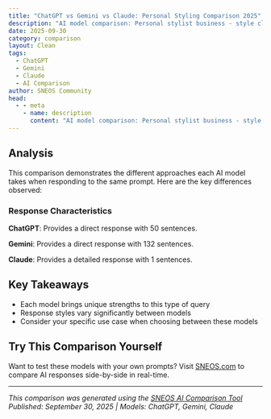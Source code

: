 ```yaml
---
title: "ChatGPT vs Gemini vs Claude: Personal Styling Comparison 2025"
description: "AI model comparison: Personal stylist business - style clients and build wardrobe..."
date: 2025-09-30
category: comparison
layout: Clean
tags:
  - ChatGPT
  - Gemini
  - Claude
  - AI Comparison
author: SNEOS Community
head:
  - - meta
    - name: description
      content: "AI model comparison: Personal stylist business - style clients and build wardrobe..."
---
```


<ChatComparison
  title="ChatGPT vs Gemini vs Claude: Personal Styling Comparison 2025"
  prompt="Personal stylist business - style clients and build wardrobe"
  :responses='{
    "ChatGPT": "Starting and growing a personal stylist business focused on styling clients and building wardrobes can be rewarding and profitable. Here\u2019s a step-by-step guide and some helpful tips to get you going:\n\n### 1. Define Your Niche\n- Identify your target market (e.g., professionals, busy moms, creatives, plus-size clients, men\u2019s style).\n- Specialize in a type of styling (e.g., everyday wardrobe building, special events, capsule wardrobes, sustainable fashion).\n\n### 2. Develop Your Skills and Credentials\n- Take courses in fashion styling, color theory, personal branding, and wardrobe consulting.\n- Stay updated on trends, body shapes, and fabrics.\n- Consider certification programs if available.\n\n### 3. Create Your Business Plan\n- Define your services (wardrobe audits, shopping trips, virtual styling, lookbooks).\n- Set pricing packages (hourly rates, flat fees, retainers).\n- Plan your marketing strategy.\n- Outline your goals and milestones.\n\n### 4. Build Your Brand\n- Choose a business name and logo that reflect your style.\n- Create a professional website showcasing your services, portfolio, testimonials, and contact info.\n- Use social media (Instagram, Pinterest, TikTok) to share styling tips, before \u0026 after photos, client stories, and fashion inspiration.\n\n### 5. Build a Portfolio\n- Style friends, family, or volunteers at a discounted rate or free to build case studies.\n- Take high-quality photos illustrating your work.\n- Create styled outfits for different occasions and body types.\n\n### 6. Offer Services\n- Wardrobe Consultation/Audit: Assess what clients have, what to keep/donate, and gaps.\n- Personal Shopping: Accompany clients or shop on their behalf to find pieces that match their style and needs.\n- Outfit Creation: Combine clothing items into wearable, cohesive looks.\n- Capsule Wardrobe Building: Curate a minimal, versatile wardrobe.\n- Virtual Styling: Offer video consultations, digital lookbooks, or styling guides.\n\n### 7. Network and Collaborate\n- Partner with local boutiques, photographers, makeup artists, and salons.\n- Attend fashion and business events.\n- Join stylist or fashion associations.\n\n### 8. Client Management\n- Use scheduling and invoicing tools to stay organized.\n- Follow up with clients and ask for reviews and referrals.\n- Continuously personalize your approach as you learn more about client preferences.\n\n### 9. Marketing Strategies\n- Content marketing through blogs, videos, and newsletters.\n- Social media ads targeting your ideal clients.\n- Referral incentives.\n- Workshops or webinars on personal style and wardrobe building.\n\n### 10. Continuous Improvement\n- Gather feedback.\n- Attend styling workshops and fashion shows.\n- Test new services or offerings based on demand.\n\n---\n\n### Sample Service Package Ideas\n\n**Starter Wardrobe Refresh**\n- 60-minute wardrobe audit\n- 1-hour personal shopping\n- 5 outfit combinations created\n\n**Capsule Wardrobe Build**\n- Full wardrobe assessment\n- Creation of a 30-piece capsule wardrobe tailored to needs\n- Virtual styling session with mix \u0026 match tips\n- Ongoing email support for 30 days\n\n**Event Styling Package**\n- Consultation to understand event requirements\n- Outfit selection and fitting\n- Hair and makeup recommendations (optional partners)\n- Styling day coordination\n\n---\n\nIf you want, I can help you create marketing content, social media posts, or sample client questionnaires. Let me know!",
    "Gemini": "Okay, let\u0027s break down the key components of building a successful personal stylist business focused on styling clients and building wardrobes. We\u0027ll cover everything from defining your niche to marketing and operations.\n\n**1. Defining Your Niche and Target Audience:**\n\n*   **Why is this important?** You can\u0027t be everything to everyone. Specializing makes you an expert and helps you attract the right clients.\n*   **Consider these factors:**\n    *   **Demographics:**  Age, gender, location, income level, occupation.  (e.g., young professionals in a city, stay-at-home moms, executives, retirees)\n    *   **Lifestyle:**  Their daily routines, hobbies, social activities.  (e.g., frequent travelers, fitness enthusiasts, busy parents)\n    *   **Style Goals:**  What are they trying to achieve with their style?  (e.g., confidence, professional presence, attracting a partner, expressing creativity)\n    *   **Budget:**  How much are they willing to spend on clothes and your services?\n    *   **Specific Needs:**  Do they have specific needs or challenges?  (e.g., plus-size, petite, dressing for a specific event, body image issues, lack of time)\n\n*   **Example Niches:**\n    *   \u0022Wardrobe stylist for busy female entrepreneurs in tech, helping them create a confident and polished professional image.\u0022\n    *   \u0022Personal shopper and stylist for men over 50 who want to update their style and feel modern and relevant.\u0022\n    *   \u0022Sustainable wardrobe consultant for eco-conscious individuals who want to build a stylish and ethical closet.\u0022\n    *   \u0022Stylist for new mothers, helping them find comfortable and stylish clothing that suits their changing bodies and lifestyles.\u0022\n    *   \u0022Transgender or gender-nonconforming people who want support in finding clothing that aligns with their identities\u0022\n\n*   **Action:** Spend time researching and defining your ideal client. Create a detailed \u0022client avatar\u0022 that outlines their demographics, lifestyle, needs, and style goals. This will inform all your marketing and service offerings.\n\n**2. Defining Your Services:**\n\n*   **Core Services:**\n    *   **Style Consultation:**  A discovery session to understand the client\u0027s needs, goals, lifestyle, and preferences.  This includes discussing their current wardrobe, budget, and any style challenges they face.\n    *   **Color Analysis:** Determining the best colors that complement the client\u0027s skin tone, hair color, and eye color.\n    *   **Body Shape Analysis:** Identifying the client\u0027s body shape and recommending flattering silhouettes and styles.\n    *   **Wardrobe Audit/Closet Cleanse:**  Reviewing the client\u0027s existing wardrobe, identifying what works, what doesn\u0027t, and creating a list of essential items to add.\n    *   **Personal Shopping:** Shopping for clothes and accessories, either with the client or independently.\n    *   **Outfit Creation:**  Creating complete outfits from the client\u0027s existing wardrobe or new purchases.\n    *   **Style Guides/Lookbooks:**  Providing personalized style guides with outfit ideas and styling tips.\n    *   **Event Styling:**  Helping clients choose the perfect outfit for a specific event (e.g., wedding, gala, job interview).\n    *   **Virtual Styling:**  Offering styling services remotely via video calls and online communication.\n\n*   **Packages:**  Offer different service packages to cater to various needs and budgets.\n    *   **Example Packages:**\n        *   **\u0022Style Refresh\u0022:**  Consultation \u002B Wardrobe Audit \u002B Personalized Shopping List.\n        *   **\u0022Wardrobe Overhaul\u0022:** Consultation \u002B Wardrobe Audit \u002B Personal Shopping \u002B Outfit Creation.\n        *   **\u0022Event Ready\u0022:** Consultation \u002B Outfit Selection for a Specific Event.\n        *   **\u0022The Signature Style Package\u0022:** A 3-6 month program that will involve all of your services from consultation, color analysis, wardrobe audit, shopping, and ongoing styling support.\n\n*   **Pricing:**  Research the going rates for personal styling services in your area. Consider your experience, expertise, and the value you provide. Price competitively but don\u0027t undervalue yourself.  Hourly rates, package rates, and commission-based pricing are all possibilities.\n\n*   **Action:**  Develop a clear menu of services with detailed descriptions, pricing, and expected outcomes.\n\n**3. Building Your Brand and Online Presence:**\n\n*   **Brand Identity:**\n    *   **Name:** Choose a memorable and professional name for your business.\n    *   **Logo:**  Create a visually appealing logo that represents your brand.\n    *   **Color Palette:**  Select a color palette that reflects your brand\u0027s personality and target audience.\n    *   **Brand Voice:**  Define the tone and style of your communication (e.g., professional, friendly, edgy).\n\n*   **Website:**\n    *   **Essential:**  A professional website is crucial.\n    *   **Content:**  Clearly explain your services, pricing, process, and showcase your portfolio.\n    *   **Blog:** Share styling tips, trends, and client success stories.\n    *   **Testimonials:**  Include testimonials from satisfied clients.\n    *   **Contact Form:**  Make it easy for potential clients to contact you.\n    *   **SEO:** Optimize your website for search engines so people can find you.\n\n*   **Social Media:**\n    *   **Choose Platforms:** Focus on platforms where your target audience spends their time (e.g., Instagram, Facebook, Pinterest, LinkedIn).\n    *   **Content Strategy:**  Create engaging content that showcases your expertise and personality.\n        *   **Style Inspiration:**  Share outfit ideas, mood boards, and trend updates.\n        *   **Behind-the-Scenes:**  Show glimpses of your styling process and client interactions.\n        *   **Before-and-After:**  Showcase your transformation skills.\n        *   **Educational Content:**  Share styling tips, body shape advice, and color theory insights.\n        *   **Client Testimonials:** Share photos and videos with permission of your clients\n    *   **Consistency:**  Post regularly and engage with your followers.\n    *   **Hashtags:**  Use relevant hashtags to increase your visibility.\n\n*   **Action:**  Invest in creating a professional brand identity and a strong online presence.  Start building your website and social media profiles.\n\n**4. Marketing and Sales:**\n\n*   **Networking:**\n    *   **Local Events:** Attend fashion shows, networking events, and business conferences.\n    *   **Collaborations:**  Partner with boutiques, salons, photographers, and other related businesses.\n    *   **Referrals:**  Encourage satisfied clients to refer their friends and family.\n\n*   **Content Marketing:**\n    *   **Blog Posts:**  Write informative and engaging blog posts on styling topics.\n    *   **Social Media Content:**  Create valuable content that attracts and engages your target audience.\n    *   **Email Marketing:**  Build an email list and send out newsletters with styling tips, special offers, and client updates.\n\n*   **Paid Advertising:**\n    *   **Social Media Ads:**  Run targeted ads on social media platforms to reach your ideal clients.\n    *   **Google Ads:**  Advertise on Google to reach people searching for personal stylists in your area.\n\n*   **Free Consultations:** Offer free initial consultations to potential clients to discuss their needs and how you can help.\n\n*   **Sales Process:**\n    *   **Qualify Leads:**  Determine if potential clients are a good fit for your services.\n    *   **Present Solutions:**  Clearly explain how your services can solve their styling problems.\n    *   **Handle Objections:**  Address any concerns or objections they may have.\n    *   **Close the Sale:**  Clearly ask for the business and make it easy for them to book your services.\n\n*   **Action:**  Develop a marketing plan that includes a mix of networking, content marketing, and paid advertising.  Perfect your sales pitch and practice closing techniques.\n\n**5. Operations and Client Management:**\n\n*   **Scheduling and Booking:**\n    *   **Online Scheduling Tool:**  Use a tool like Calendly, Acuity Scheduling, or Setmore to allow clients to book appointments online.\n    *   **Confirmation and Reminders:**  Send automatic confirmations and reminders to reduce no-shows.\n\n*   **Client Communication:**\n    *   **Professional and Prompt:**  Respond to inquiries promptly and communicate professionally with clients.\n    *   **Clear Expectations:**  Set clear expectations about your services, pricing, and process.\n    *   **Active Listening:**  Listen attentively to your clients\u0027 needs and concerns.\n    *   **Feedback:**  Solicit feedback from clients to improve your services.\n\n*   **Payment Processing:**\n    *   **Accept Multiple Payment Methods:**  Accept credit cards, debit cards, and online payment platforms like PayPal and Venmo.\n    *   **Invoicing:**  Use invoicing software to create and send professional invoices.\n\n*   **Organization and Record Keeping:**\n    *   **Client Database:**  Maintain a database of client information, including their contact details, style preferences, and purchase history.\n    *   **Financial Records:**  Keep accurate records of your income and expenses.\n\n*   **Professionalism:**\n    *   **Appearance:**  Dress professionally and appropriately for your target audience.\n    *   **Punctuality:**  Be on time for appointments and meetings.\n    *   **Ethics:**  Maintain confidentiality and act with integrity.\n\n*   **Action:**  Set up efficient systems for scheduling, client communication, payment processing, and record keeping.  Focus on providing excellent customer service.\n\n**6. Building Relationships with Stores and Brands**\n\n*   This is vital if you want access to the best clothing and deals, and to improve the experience for your clients.\n    *   **Identify Target Brands/Stores:**  Align with your niche.  Luxury, sustainable, budget-friendly, etc.\n    *   **Network:** Attend industry events, build relationships with store managers and stylists.\n    *   **Preferred Partnerships:** Offer a store a referral program where you get a discount for your clients, and they get more business.  This builds loyalty on both sides.\n    *   **Commissions:** Some stores will offer a commission on sales you generate.  Be upfront about this with your clients.\n\n**7. Legal and Financial Considerations:**\n\n*   **Business Structure:** Choose a legal structure for your business (e.g., sole proprietorship, LLC, corporation).  Consult with a lawyer or accountant to determine the best option for you.\n*   **Business License:**  Obtain any necessary business licenses or permits.\n*   **Insurance:**  Consider getting liability insurance to protect yourself from lawsuits.\n*   **Taxes:**  Understand your tax obligations and set aside money for taxes.\n*   **Contracts:**  Use contracts with clients to outline the scope of your services, pricing, and terms of agreement.\n\n**Key Takeaways for Success:**\n\n*   **Passion and Expertise:**  Genuine passion for fashion and a strong understanding of styling principles are essential.\n*   **Client-Centric Approach:**  Focus on understanding your clients\u0027 needs and providing personalized solutions.\n*   **Continuous Learning:** Stay up-to-date on the latest fashion trends and styling techniques.\n*   **Professionalism:**  Maintain a professional demeanor and provide excellent customer service.\n*   **Persistence:** Building a successful business takes time and effort. Don\u0027t give up!\n\nBy following these steps and adapting them to your specific situation, you can build a thriving personal styling business that helps clients look and feel their best. Good luck!\n",
    "Claude": "Here\u0027s a comprehensive guide to starting a personal stylist business:\n\n## Getting Started\n\n**Required Skills \u0026 Training:**\n- Fashion knowledge and trend awareness\n- Color theory and body type expertise\n- Strong communication and interpersonal skills\n- Consider certifications from organizations like AICI (Association of Image Consultants International)\n- Photography skills for outfit documentation\n\n## Service Offerings\n\n**Core Services:**\n- Wardrobe audits and closet cleanouts\n- Personal shopping and styling\n- Special event styling\n- Seasonal wardrobe updates\n- Color analysis and style consultations\n\n**Specialized Niches:**\n- Corporate/professional styling\n- Wedding and special events\n- Plus-size styling\n- Men\u0027s styling\n- Sustainable/ethical fashion focus\n\n## Business Setup\n\n**Essential Steps:**\n- Register your business and get necessary licenses\n- Create a portfolio with before/after photos\n- Develop service packages and pricing structure\n- Set up professional social media accounts\n- Create contracts and client intake forms\n\n**Pricing Models:**\n- Hourly rates ($50-200\u002B depending on market)\n- Package deals for comprehensive services\n- Retainer arrangements for ongoing clients\n- Commission from retail partnerships\n\n## Building Your Client Base\n\n**Marketing Strategies:**\n- Social media showcasing transformations\n- Partner with photographers, salons, boutiques\n- Offer free mini-consultations or workshops\n- Referral programs for existing clients\n- Network at professional and social events\n\n**Portfolio Development:**\n- Style friends/family for free initially\n- Document all work professionally\n- Create case studies showing client transformations\n- Gather testimonials and reviews\n\n## Tools \u0026 Resources\n\n**Essential Equipment:**\n- Professional measuring tools\n- Portable steamer\n- Fashion magazines and lookbooks\n- Client management software\n- Professional camera for documentation\n\nWould you like me to elaborate on any specific aspect, such as pricing strategies, marketing approaches, or service development?"
  }'
  published-date="16:54"
/>

## Analysis

This comparison demonstrates the different approaches each AI model takes when responding to the same prompt. Here are the key differences observed:

### Response Characteristics

**ChatGPT**: Provides a direct response with 50 sentences. 

**Gemini**: Provides a direct response with 132 sentences. 

**Claude**: Provides a detailed response with 1 sentences. 

## Key Takeaways

- Each model brings unique strengths to this type of query
- Response styles vary significantly between models
- Consider your specific use case when choosing between these models

## Try This Comparison Yourself

Want to test these models with your own prompts? Visit [SNEOS.com](https://sneos.com) to compare AI responses side-by-side in real-time.

---

*This comparison was generated using the [SNEOS AI Comparison Tool](https://sneos.com)*
*Published: September 30, 2025 | Models: ChatGPT, Gemini, Claude*
